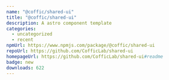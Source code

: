 ```yaml
---
name: "@coffic/shared-ui"
title: "@coffic/shared-ui"
description: A astro component template
categories:
  - uncategorized
  - recent
npmUrl: https://www.npmjs.com/package/@coffic/shared-ui
repoUrl: https://github.com/CofficLab/shared-ui
homepageUrl: https://github.com/CofficLab/shared-ui#readme
badge: new
downloads: 622
---
```

